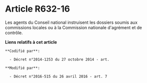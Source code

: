 # Article R632-16

Les agents du Conseil national instruisent les dossiers soumis aux commissions locales  ou à la Commission nationale
d'agrément et de contrôle.

**Liens relatifs à cet article**

	**Codifié par**:

	  - Décret n°2014-1253 du 27 octobre 2014 - art.

	**Modifié par**:

	  - Décret n°2016-515 du 26 avril 2016 - art. 7
